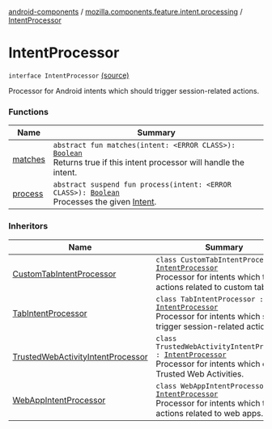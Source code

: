 [android-components](../../index.md) / [mozilla.components.feature.intent.processing](../index.md) / [IntentProcessor](./index.md)

# IntentProcessor

`interface IntentProcessor` [(source)](https://github.com/mozilla-mobile/android-components/blob/master/components/feature/intent/src/main/java/mozilla/components/feature/intent/processing/IntentProcessor.kt#L12)

Processor for Android intents which should trigger session-related actions.

### Functions

| Name | Summary |
|---|---|
| [matches](matches.md) | `abstract fun matches(intent: <ERROR CLASS>): `[`Boolean`](https://kotlinlang.org/api/latest/jvm/stdlib/kotlin/-boolean/index.html)<br>Returns true if this intent processor will handle the intent. |
| [process](process.md) | `abstract suspend fun process(intent: <ERROR CLASS>): `[`Boolean`](https://kotlinlang.org/api/latest/jvm/stdlib/kotlin/-boolean/index.html)<br>Processes the given [Intent](#). |

### Inheritors

| Name | Summary |
|---|---|
| [CustomTabIntentProcessor](../../mozilla.components.feature.customtabs/-custom-tab-intent-processor/index.md) | `class CustomTabIntentProcessor : `[`IntentProcessor`](./index.md)<br>Processor for intents which trigger actions related to custom tabs. |
| [TabIntentProcessor](../-tab-intent-processor/index.md) | `class TabIntentProcessor : `[`IntentProcessor`](./index.md)<br>Processor for intents which should trigger session-related actions. |
| [TrustedWebActivityIntentProcessor](../../mozilla.components.feature.pwa.intent/-trusted-web-activity-intent-processor/index.md) | `class TrustedWebActivityIntentProcessor : `[`IntentProcessor`](./index.md)<br>Processor for intents which open Trusted Web Activities. |
| [WebAppIntentProcessor](../../mozilla.components.feature.pwa.intent/-web-app-intent-processor/index.md) | `class WebAppIntentProcessor : `[`IntentProcessor`](./index.md)<br>Processor for intents which trigger actions related to web apps. |
